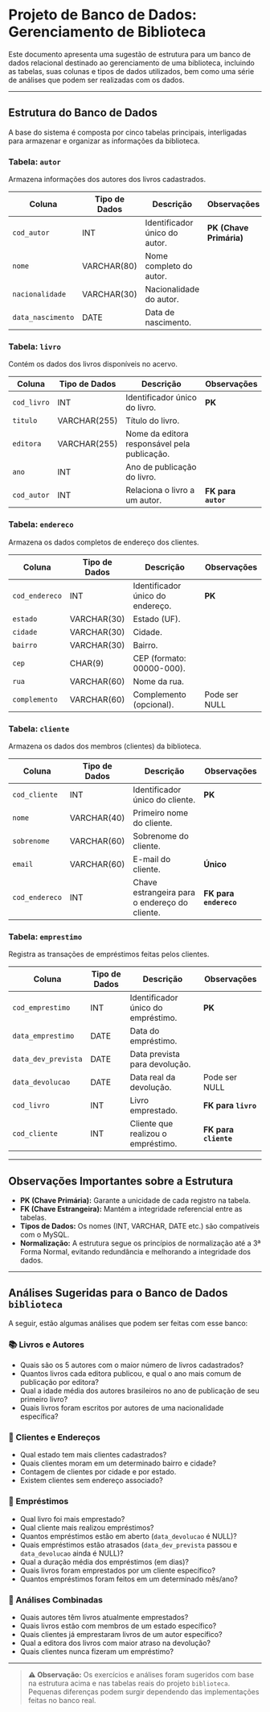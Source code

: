 # **Projeto de Banco de Dados: Gerenciamento de Biblioteca**

Este documento apresenta uma sugestão de estrutura para um banco de dados relacional destinado ao gerenciamento de uma biblioteca, incluindo as tabelas, suas colunas e tipos de dados utilizados, bem como uma série de análises que podem ser realizadas com os dados.

---

## **Estrutura do Banco de Dados**

A base do sistema é composta por cinco tabelas principais, interligadas para armazenar e organizar as informações da biblioteca.

### **Tabela: `autor`**

Armazena informações dos autores dos livros cadastrados.

| Coluna            | Tipo de Dados | Descrição                     | Observações             |
| ----------------- | ------------- | ----------------------------- | ----------------------- |
| `cod_autor`       | INT           | Identificador único do autor. | **PK (Chave Primária)** |
| `nome`            | VARCHAR(80)   | Nome completo do autor.       |                         |
| `nacionalidade`   | VARCHAR(30)   | Nacionalidade do autor.       |                         |
| `data_nascimento` | DATE          | Data de nascimento.           |                         |

### **Tabela: `livro`**

Contém os dados dos livros disponíveis no acervo.

| Coluna      | Tipo de Dados | Descrição                                    | Observações         |
| ----------- | ------------- | -------------------------------------------- | ------------------- |
| `cod_livro` | INT           | Identificador único do livro.                | **PK**              |
| `titulo`    | VARCHAR(255)  | Título do livro.                             |                     |
| `editora`   | VARCHAR(255)  | Nome da editora responsável pela publicação. |                     |
| `ano`       | INT           | Ano de publicação do livro.                  |                     |
| `cod_autor` | INT           | Relaciona o livro a um autor.                | **FK para `autor`** |

### **Tabela: `endereco`**

Armazena os dados completos de endereço dos clientes.

| Coluna         | Tipo de Dados | Descrição                        | Observações   |
| -------------- | ------------- | -------------------------------- | ------------- |
| `cod_endereco` | INT           | Identificador único do endereço. | **PK**        |
| `estado`       | VARCHAR(30)   | Estado (UF).                     |               |
| `cidade`       | VARCHAR(30)   | Cidade.                          |               |
| `bairro`       | VARCHAR(30)   | Bairro.                          |               |
| `cep`          | CHAR(9)       | CEP (formato: 00000-000).        |               |
| `rua`          | VARCHAR(60)   | Nome da rua.                     |               |
| `complemento`  | VARCHAR(60)   | Complemento (opcional).          | Pode ser NULL |

### **Tabela: `cliente`**

Armazena os dados dos membros (clientes) da biblioteca.

| Coluna         | Tipo de Dados | Descrição                                     | Observações            |
| -------------- | ------------- | --------------------------------------------- | ---------------------- |
| `cod_cliente`  | INT           | Identificador único do cliente.               | **PK**                 |
| `nome`         | VARCHAR(40)   | Primeiro nome do cliente.                     |                        |
| `sobrenome`    | VARCHAR(60)   | Sobrenome do cliente.                         |                        |
| `email`        | VARCHAR(60)   | E-mail do cliente.                            | **Único**              |
| `cod_endereco` | INT           | Chave estrangeira para o endereço do cliente. | **FK para `endereco`** |

### **Tabela: `emprestimo`**

Registra as transações de empréstimos feitas pelos clientes.

| Coluna              | Tipo de Dados | Descrição                          | Observações           |
| ------------------- | ------------- | ---------------------------------- | --------------------- |
| `cod_emprestimo`    | INT           | Identificador único do empréstimo. | **PK**                |
| `data_emprestimo`   | DATE          | Data do empréstimo.                |                       |
| `data_dev_prevista` | DATE          | Data prevista para devolução.      |                       |
| `data_devolucao`    | DATE          | Data real da devolução.            | Pode ser NULL         |
| `cod_livro`         | INT           | Livro emprestado.                  | **FK para `livro`**   |
| `cod_cliente`       | INT           | Cliente que realizou o empréstimo. | **FK para `cliente`** |

---

## **Observações Importantes sobre a Estrutura**

* **PK (Chave Primária):** Garante a unicidade de cada registro na tabela.
* **FK (Chave Estrangeira):** Mantém a integridade referencial entre as tabelas.
* **Tipos de Dados:** Os nomes (INT, VARCHAR, DATE etc.) são compatíveis com o MySQL.
* **Normalização:** A estrutura segue os princípios de normalização até a 3ª Forma Normal, evitando redundância e melhorando a integridade dos dados.

---

## **Análises Sugeridas para o Banco de Dados `biblioteca`**

A seguir, estão algumas análises que podem ser feitas com esse banco:

### 📚 Livros e Autores

* Quais são os 5 autores com o maior número de livros cadastrados?
* Quantos livros cada editora publicou, e qual o ano mais comum de publicação por editora?
* Qual a idade média dos autores brasileiros no ano de publicação de seu primeiro livro?
* Quais livros foram escritos por autores de uma nacionalidade específica?

### 👤 Clientes e Endereços

* Qual estado tem mais clientes cadastrados?
* Quais clientes moram em um determinado bairro e cidade?
* Contagem de clientes por cidade e por estado.
* Existem clientes sem endereço associado?

### 🔄 Empréstimos

* Qual livro foi mais emprestado?
* Qual cliente mais realizou empréstimos?
* Quantos empréstimos estão em aberto (`data_devolucao` é NULL)?
* Quais empréstimos estão atrasados (`data_dev_prevista` passou e `data_devolucao` ainda é NULL)?
* Qual a duração média dos empréstimos (em dias)?
* Quais livros foram emprestados por um cliente específico?
* Quantos empréstimos foram feitos em um determinado mês/ano?

### 🔗 Análises Combinadas

* Quais autores têm livros atualmente emprestados?
* Quais livros estão com membros de um estado específico?
* Quais clientes já emprestaram livros de um autor específico?
* Qual a editora dos livros com maior atraso na devolução?
* Quais clientes nunca fizeram um empréstimo?

---

> **⚠️ Observação:**
> Os exercícios e análises foram sugeridos com base na estrutura acima e nas tabelas reais do projeto `biblioteca`. Pequenas diferenças podem surgir dependendo das implementações feitas no banco real.